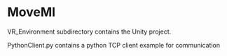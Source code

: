 # MoveMI

VR_Environment subdirectory contains the Unity project.

PythonClient.py contains a python TCP client example for communication